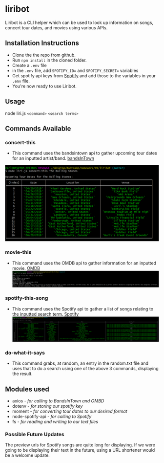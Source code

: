# liribot

Liribot is a CLI helper which can be used to look up information on songs, concert tour dates, and movies using various APIs.

## Installation Instructions

* Clone the the repo from github.
* Run `npm install` in the cloned folder.
* Create a `.env` file
* in the `.env` file, add `SPOTIFY_ID=` and `SPOTIFY_SECRET=` variables
* Get spotify api keys from [Spotify](https://developer.spotify.com/) and add those to the variables in your `.env` file.
* You're now ready to use Liribot.

## Usage

node liri.js `<command>` `<search terms>`

## Commands Available

### concert-this

* This command uses the bandsintown api to gather upcoming tour dates for an inputted artist/band.
[bandsInTown](https://app.swaggerhub.com/apis-docs/Bandsintown/PublicAPI/3.0.0#/artist%20events/artistEvents)

![Image of concert-this usage](./images/concert-this.PNG)

### movie-this

* This command uses the OMDB api to gather information for an inputted movie.
[OMDB](http://www.omdbapi.com/)
![Image of movie-this usage](./images/movie-this.PNG)

### spotify-this-song

* This command uses the Spotify api to gather a list of songs relating to the inputted search term.
[Spotify](https://developer.spotify.com/)
![Image of spotify-this-song usage](./images/spotify-this-song.PNG)

### do-what-it-says

* This command grabs, at random, an entry in the random.txt file and uses that to do a search using one of the above 3 commands, displaying the result.

## Modules used

* axios - *for calling to BandsInTown and OMBD*
* dotenv - *for storing our spotify key*
* moment - *for converting tour dates to our desired format*
* node-spotify-api - *for calling to Spotify*
* fs - *for reading and writing to our text files*

### Possible Future Updates

The preview urls for Spotify songs are quite long for displaying. If we were going to be displaying their text in the future, using a URL shortener would be a welcome update.